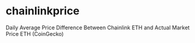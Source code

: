 # chainlinkprice
Daily Average Price Difference Between Chainlink ETH and Actual Market Price ETH (CoinGecko)
